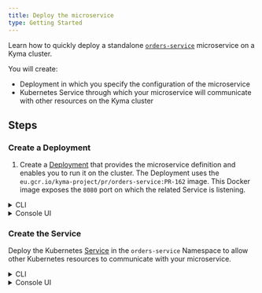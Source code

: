 ```yaml
---
title: Deploy the microservice
type: Getting Started
---
```


Learn how to quickly deploy a standalone [`orders-service`](https://github.com/kyma-project/examples/blob/master/http-db-service/README.md) microservice on a Kyma cluster.

You will create:
- Deployment in which you specify the configuration of the microservice
- Kubernetes Service through which your microservice will communicate with other resources on the Kyma cluster

## Steps

### Create a Deployment

1. Create a [Deployment](https://kubernetes.io/docs/concepts/workloads/controllers/deployment/) that provides the microservice definition and enables you to run it on the cluster. The Deployment uses the `eu.gcr.io/kyma-project/pr/orders-service:PR-162` image. This Docker image exposes the `8080` port on which the related Service is listening.

<div tabs name="steps" group="deploy-microservice">
  <details>
  <summary label="cli">
  CLI
  </summary>

```bash
cat <<EOF | kubectl apply -f -
apiVersion: apps/v1
kind: Deployment
metadata:
  name: orders-service
  namespace: orders-service
  labels:
    app: orders-service
    example: orders-service
spec:
  replicas: 1
  selector:
    matchLabels:
      app: orders-service
      example: orders-service
  template:
    metadata:
      labels:
        app: orders-service
        example: orders-service
    spec:
      containers:
        - name: orders-service
          image: "eu.gcr.io/kyma-project/pr/orders-service:PR-162"
          imagePullPolicy: IfNotPresent
          resources:
            limits:
              cpu: 20m
              memory: 32Mi
            requests:
              cpu: 10m
              memory: 16Mi
          env:
            - name: APP_PORT
              value: "8080"
            - name: APP_REDIS_PREFIX
              value: "REDIS_"
EOF
```

2. Check if the Deployment was created. The correct Deployment status should set **readyReplicas** to `1`:

```bash
kubectl get deployment orders-service -n orders-service -o=jsonpath="{.status.readyReplicas}"
```

</details>
<details>
<summary label="console-ui">
Console UI
</summary>

1. Create the `deployment.yaml` file with the Deployment definition:

```yaml
apiVersion: apps/v1
kind: Deployment
metadata:
  name: orders-service
  namespace: orders-service
  labels:
    app: orders-service
    example: orders-service
spec:
  replicas: 1
  selector:
    matchLabels:
      app: orders-service
      example: orders-service
  template:
    metadata:
      labels:
        app: orders-service
        example: orders-service
    spec:
      containers:
        - name: orders-service
          image: "eu.gcr.io/kyma-project/pr/orders-service:PR-162"
          imagePullPolicy: IfNotPresent
          resources:
            limits:
              cpu: 20m
              memory: 32Mi
            requests:
              cpu: 10m
              memory: 16Mi
          env:
            - name: APP_PORT
              value: "8080"
            - name: APP_REDIS_PREFIX
              value: "REDIS_"
```

2. Once in the `orders-service` Namespace overview, select the **Deploy new resource** button.
3. Browse the `deployment.yaml` file and select **Deploy** to confirm the changes.
4. Go to the **Deployments** view under the **Operation** section in the UI to make sure the status of `orders-service` is `RUNNING`.

</details>
</div>

### Create the Service

Deploy the Kubernetes [Service](https://kubernetes.io/docs/concepts/services-networking/service/) in the `orders-service` Namespace to allow other Kubernetes resources to communicate with your microservice.

<div tabs name="steps" group="deploy-microservice">
  <details>
  <summary label="cli">
  CLI
  </summary>

Run this command:

```bash
cat <<EOF | kubectl apply -f -
apiVersion: v1
kind: Service
metadata:
  name: orders-service
  namespace: orders-service
  labels:
    app: orders-service
    example: orders-service
spec:
  type: ClusterIP
  ports:
    - name: http
      port: 80
      protocol: TCP
      targetPort: 8080
  selector:
    app: orders-service
    example: orders-service
EOF
```

  </details>
  <details>
  <summary label="console-ui">
  Console UI
  </summary>

1. Create a YAML file with the Service definition:

  ```yaml
  apiVersion: v1
  kind: Service
  metadata:
    name: orders-service
    namespace: orders-service
    labels:
      app: orders-service
      example: orders-service
  spec:
    type: ClusterIP
    ports:
      - name: http
        port: 80
        protocol: TCP
        targetPort: 8080
    selector:
      app: orders-service
      example: orders-service
  ```

2. Once in the `orders-service` Namespace overview, select the **Deploy new resource** button.
3. Browse the `service.yaml` file and select **Deploy** to confirm the changes.
4. Go to the **Services** view under the **Operation** section in the UI to make sure the status of `orders-service` is `RUNNING`.

  </details>
  </div>
